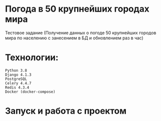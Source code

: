 # Погода в 50 крупнейших городах мира
Тестовое задание (Получение данных о погоде 50 крупнейших городов мира по населению с занесением в БД и обновлением раз в час)

# Технологии:
    Python 3.8
    Django 4.1.3
    PostgreSQL
    Celery 4.4.7
    Redis 4.3.4
    Docker (docker-compose)
    
# Запуск и работа с проектом


